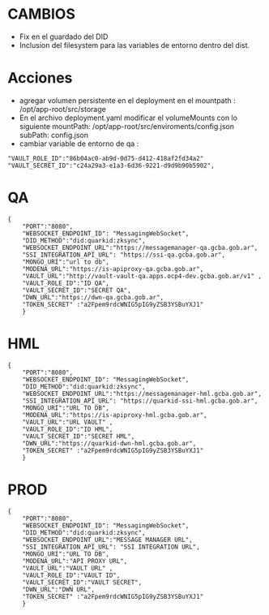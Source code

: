 # CAMBIOS

- Fix en el guardado del DID 
- Inclusion del filesystem para las variables de entorno dentro del dist.

# Acciones
- agregar volumen persistente en el deployment en el mountpath : /opt/app-root/src/storage
- En el archivo deployment.yaml modificar el volumeMounts con lo siguiente mountPath: /opt/app-root/src/enviroments/config.json subPath: config.json
- cambiar variable de entorno de qa : 
```
"VAULT_ROLE_ID":"86b04ac0-ab9d-0d75-d412-418af2fd34a2" 
"VAULT_SECRET_ID":"c24a29a3-e1a3-6d36-9221-d9d9b90b5902",
```
# QA
```
{
    "PORT":"8080",
    "WEBSOCKET_ENDPOINT_ID": "MessagingWebSocket",
    "DID_METHOD":"did:quarkid:zksync",
    "WEBSOCKET_ENDPOINT_URL":"https://messagemanager-qa.gcba.gob.ar",
    "SSI_INTEGRATION_API_URL": "https://ssi-qa.gcba.gob.ar",
    "MONGO_URI":"url to db",
    "MODENA_URL":"https://is-apiproxy-qa.gcba.gob.ar",
    "VAULT_URL":"http://vault-vault-qa.apps.ocp4-dev.gcba.gob.ar/v1" ,
    "VAULT_ROLE_ID":"ID QA",
    "VAULT_SECRET_ID":"SECRET QA",
    "DWN_URL":"https://dwn-qa.gcba.gob.ar",
    "TOKEN_SECRET" :"a2Fpem9rdcWNIG5pIG9yZSB3YSBuYXJ1" 
    }
```

# HML
```
{
    "PORT":"8080",
    "WEBSOCKET_ENDPOINT_ID": "MessagingWebSocket",
    "DID_METHOD":"did:quarkid:zksync",
    "WEBSOCKET_ENDPOINT_URL":"https://messagemanager-hml.gcba.gob.ar",
    "SSI_INTEGRATION_API_URL": "https://quarkid-ssi-hml.gcba.gob.ar",
    "MONGO_URI":"URL TO DB",
    "MODENA_URL":"https://is-apiproxy-hml.gcba.gob.ar",
    "VAULT_URL":"URL VAULT" ,
    "VAULT_ROLE_ID":"ID HML",
    "VAULT_SECRET_ID":"SECRET HML",
    "DWN_URL":"https://quarkid-dwn-hml.gcba.gob.ar",
    "TOKEN_SECRET" :"a2Fpem9rdcWNIG5pIG9yZSB3YSBuYXJ1" 
    }
```

# PROD
```
{
    "PORT":"8080",
    "WEBSOCKET_ENDPOINT_ID": "MessagingWebSocket",
    "DID_METHOD":"did:quarkid:zksync",
    "WEBSOCKET_ENDPOINT_URL":"MESSAGE MANAGER URL",
    "SSI_INTEGRATION_API_URL": "SSI INTEGRATION URL",
    "MONGO_URI":"URL TO DB",
    "MODENA_URL":"API PROXY URL",
    "VAULT_URL":"VAULT URL" ,
    "VAULT_ROLE_ID":"VAULT ID",
    "VAULT_SECRET_ID":"VAULT SECRET",
    "DWN_URL":"DWN URL",
    "TOKEN_SECRET" :"a2Fpem9rdcWNIG5pIG9yZSB3YSBuYXJ1" 
    }
```















